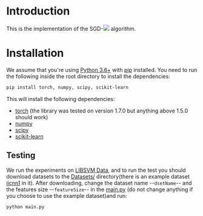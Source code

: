 # Introduction
This is the implementation of the SGD-![](http://latex.codecogs.com/svg.latex?r\\alpha) algorithm.

# Installation
We assume that you're using [Python 3.6+](https://www.python.org/downloads/) with [pip](https://pip.pypa.io/en/stable/installing/) installed. You need to run the following inside the root directory to install the dependencies:

```bash
pip install torch, numpy, scipy, scikit-learn
```
This will install the following dependencies:
* [torch](https://github.com/fchollet/keras) (the library was tested on version 1.7.0 but anything above 1.5.0 should work)
* [numpy](https://numpy.org/)
* [scipy](https://scipy.org/)
* [scikit-learn](https://github.com/scikit-learn/scikit-learn)


## Testing
We run the experiments on [LIBSVM Data](https://www.csie.ntu.edu.tw/~cjlin/libsvmtools/datasets/), and to run the test you should download datasets to the [Datasets/](Datasets) directory(there is an example dataset [ijcnn1](https://www.csie.ntu.edu.tw/~cjlin/libsvmtools/datasets/binary.html#ijcnn1) in it). After downloading, change the dataset name --`dsetName`-- and the features size --`featureSize`-- in the [main.py](main.py) (do not change anything if you choose to use the example dataset)and run:

```bash
python main.py
```







